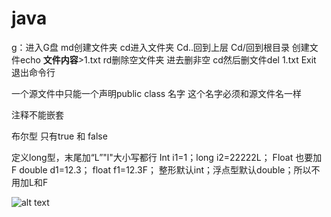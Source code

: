 # java
g：进入G盘
md创建文件夹
cd进入文件夹
Cd..回到上层
Cd/回到根目录
创建文件echo **文件内容**>1.txt
rd删除空文件夹 
进去删非空 cd然后删文件del 1.txt
Exit 退出命令行

一个源文件中只能一个声明public class 名字
这个名字必须和源文件名一样
		
注释不能嵌套

布尔型 只有true 和 false

定义long型，末尾加“L”"l"大小写都行
Int i1=1；long i2=22222L；
Float 也要加F double d1=12.3；
             float f1=12.3F；
整形默认int；浮点型默认double；所以不用加L和F

<img src="C:\Users\Wyy\Desktop/未命名图片.png" alt="alt text" title="Title" />
